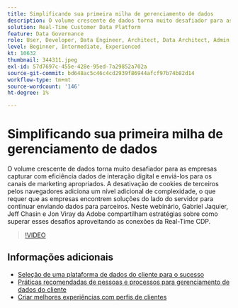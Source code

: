 ```yaml
---
title: Simplificando sua primeira milha de gerenciamento de dados
description: O volume crescente de dados torna muito desafiador para as empresas capturar com eficiência dados de interação digital e enviá-los para o marketing apropriado ... (as descrições devem ter entre 60 e 160 caracteres)
solution: Real-Time Customer Data Platform
feature: Data Governance
role: User, Developer, Data Engineer, Architect, Data Architect, Admin, Leader
level: Beginner, Intermediate, Experienced
kt: 10632
thumbnail: 344311.jpeg
exl-id: 57d7697c-455e-428e-95ed-7a29852a702a
source-git-commit: bd648ac5c46c4cd2939f86944afcf97b74b82d14
workflow-type: tm+mt
source-wordcount: '146'
ht-degree: 1%

---
```


# Simplificando sua primeira milha de gerenciamento de dados

O volume crescente de dados torna muito desafiador para as empresas capturar com eficiência dados de interação digital e enviá-los para os canais de marketing apropriados. A desativação de cookies de terceiros pelos navegadores adiciona um nível adicional de complexidade, o que requer que as empresas encontrem soluções do lado do servidor para continuar enviando dados para parceiros. Neste webinário, Gabriel Jaquier, Jeff Chasin e Jon Viray da Adobe compartilham estratégias sobre como superar esses desafios aproveitando as conexões da Real-Time CDP.

>[!VIDEO](https://video.tv.adobe.com/v/344311/?quality=12&learn=on)

## Informações adicionais 

* [Seleção de uma plataforma de dados do cliente para o sucesso](cdp-success.md)
* [Práticas recomendadas de pessoas e processos para gerenciamento de dados do cliente](people-and-process.md)
* [Criar melhores experiências com perfis de clientes](building-better-experiences-with-customer-profiles.md)
